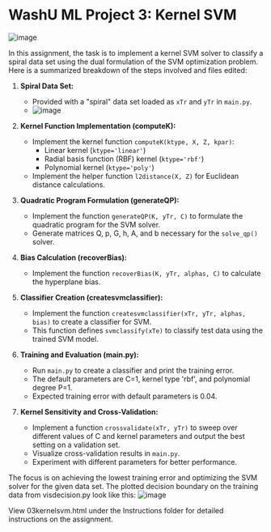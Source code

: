 # WashU ML Project 3: Kernel SVM
![image](https://github.com/Amanda-L/WashU-ML-Project3-KernelSVM-2023/assets/52643725/81d7fba4-ec15-4848-a47f-def7ff22b695)


In this assignment, the task is to implement a kernel SVM solver to classify a spiral data set using the dual formulation of the SVM optimization problem. Here is a summarized breakdown of the steps involved and files edited:

1. **Spiral Data Set:**
   - Provided with a "spiral" data set loaded as `xTr` and `yTr` in `main.py`.
   - ![image](https://github.com/Amanda-L/WashU-ML-Project3-KernelSVM-2023/assets/52643725/7f0a5f70-242f-4865-8ee6-9b24421c1b95)


2. **Kernel Function Implementation (computeK):**
   - Implement the kernel function `computeK(ktype, X, Z, kpar)`:
     - Linear kernel (`ktype='linear'`)
     - Radial basis function (RBF) kernel (`ktype='rbf'`)
     - Polynomial kernel (`ktype='poly'`)
   - Implement the helper function `l2distance(X, Z)` for Euclidean distance calculations.

3. **Quadratic Program Formulation (generateQP):**
   - Implement the function `generateQP(K, yTr, C)` to formulate the quadratic program for the SVM solver.
   - Generate matrices Q, p, G, h, A, and b necessary for the `solve_qp()` solver.

4. **Bias Calculation (recoverBias):**
   - Implement the function `recoverBias(K, yTr, alphas, C)` to calculate the hyperplane bias.

5. **Classifier Creation (createsvmclassifier):**
   - Implement the function `createsvmclassifier(xTr, yTr, alphas, bias)` to create a classifier for SVM.
   - This function defines `svmclassify(xTe)` to classify test data using the trained SVM model.

6. **Training and Evaluation (main.py):**
   - Run `main.py` to create a classifier and print the training error.
   - The default parameters are C=1, kernel type 'rbf', and polynomial degree P=1.
   - Expected training error with default parameters is 0.04.

7. **Kernel Sensitivity and Cross-Validation:**
   - Implement a function `crossvalidate(xTr, yTr)` to sweep over different values of C and kernel parameters and output the best setting on a validation set.
   - Visualize cross-validation results in `main.py`.
   - Experiment with different parameters for better performance.

The focus is on achieving the lowest training error and optimizing the SVM solver for the given data set. The plotted decision boundary on the training data from
visdecision.py look like this:
![image](https://github.com/Amanda-L/WashU-ML-Project3-KernelSVM-2023/assets/52643725/cf4c4343-55ea-4b46-8b10-10fa7aeac564)



View 03kernelsvm.html under the Instructions folder for detailed instructions on the assignment.
